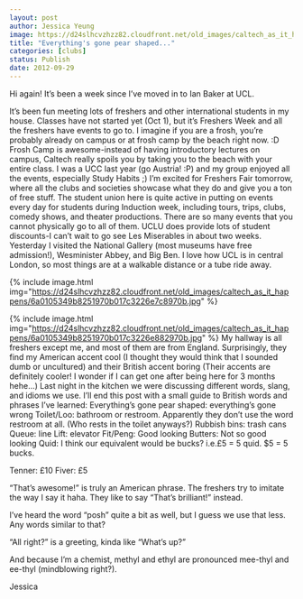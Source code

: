 ```yaml
---
layout: post
author: Jessica Yeung
image: https://d24slhcvzhzz82.cloudfront.net/old_images/caltech_as_it_happens/6a0105349b8251970b017c3226e3c6970b.jpg
title: "Everything's gone pear shaped..."
categories: [clubs]
status: Publish
date: 2012-09-29
---
```


Hi again!
It’s been a week since I’ve moved in to Ian Baker at UCL.

It’s been fun meeting lots of freshers and other international students in my
house. Classes have not started yet (Oct 1), but it’s Freshers Week and all the
freshers have events to go to. I imagine if you are a frosh, you’re probably
already on campus or at frosh camp by the beach right now. :D Frosh Camp is
awesome-instead of having introductory lectures on campus, Caltech really
spoils you by taking you to the beach with your entire class. I was a UCC last
year (go Austria! :P) and my group enjoyed all the events, especially Study
Habits ;) I’m excited for Freshers Fair tomorrow, where all the clubs and
societies showcase what they do and give you a ton of free stuff. The student
union here is quite active in putting on events every day for students during
Induction week, including tours, trips, clubs, comedy shows, and theater
productions. There are so many events that you cannot physically go to all of
them. UCLU does provide lots of student discounts-I can’t wait to go see Les
Miserables in about two weeks. Yesterday I visited the National Gallery (most museums have free admission!), Wesminister Abbey, and Big Ben. I love how UCL is in central London, so most things are at a walkable distance or a tube ride away.


{% include image.html img="https://d24slhcvzhzz82.cloudfront.net/old_images/caltech_as_it_happens/6a0105349b8251970b017c3226e7c8970b.jpg" %}


{% include image.html img="https://d24slhcvzhzz82.cloudfront.net/old_images/caltech_as_it_happens/6a0105349b8251970b017c3226e882970b.jpg" %}
My hallway is all freshers except me, and most of them are
from England. Surprisingly, they find my American accent cool (I thought they would think that I sounded dumb or uncultured) and their British
accent boring (Their accents are definitely cooler! I wonder if I can get one
after being here for 3 months hehe…) Last night in the kitchen we were discussing
different words, slang, and idioms we use. I’ll end this post with a small
guide to British words and phrases I’ve learned:
Everything’s gone pear shaped: everything’s gone wrong
Toilet/Loo: bathroom or restroom. Apparently they don’t use
the word restroom at all. (Who rests in the toilet anyways?)
Rubbish bins: trash cans
Queue: line
Lift: elevator
Fit/Peng: Good looking
Butters: Not so good looking
Quid: I think our equivalent would be bucks? i.e.£5 = 5
quid. $5 = 5 bucks.

Tenner: £10
Fiver: £5

“That’s awesome!” is truly an American phrase. The freshers
try to imitate the way I say it haha. They like to say “That’s brilliant!”
instead.

I’ve heard the word “posh” quite a bit as well, but I guess
we use that less. Any words similar to that?

“All right?” is a greeting, kinda like “What’s up?”

And because I’m a chemist, methyl and ethyl are pronounced
mee-thyl and ee-thyl (mindblowing right?).

Jessica
